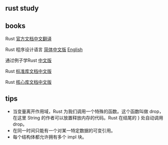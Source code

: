 rust study
---



books
----

Rust [官方文档中文翻译](https://rustwiki.org/zh-CN/)

Rust 程序设计语言 [简体中文版](https://rustwiki.org/zh-CN/book/) [English]( https://doc.rust-lang.org/book/)

通过例子学Rust [中文版](https://rustwiki.org/zh-CN/rust-by-example/)

Rust [标准库文档中文版](https://rustwiki.org/zh-CN/std/)

Rust [核心库文档中文版](https://rustwiki.org/zh-CN/core/)

tips
----

* 当变量离开作用域，Rust 为我们调用一个特殊的函数。这个函数叫做 drop，在这里 String 的作者可以放置释放内存的代码。Rust 在结尾的 } 处自动调用 drop。
* 在同一时间只能有一个对某一特定数据的可变引用。
* 每个结构体都允许拥有多个 impl 块。
